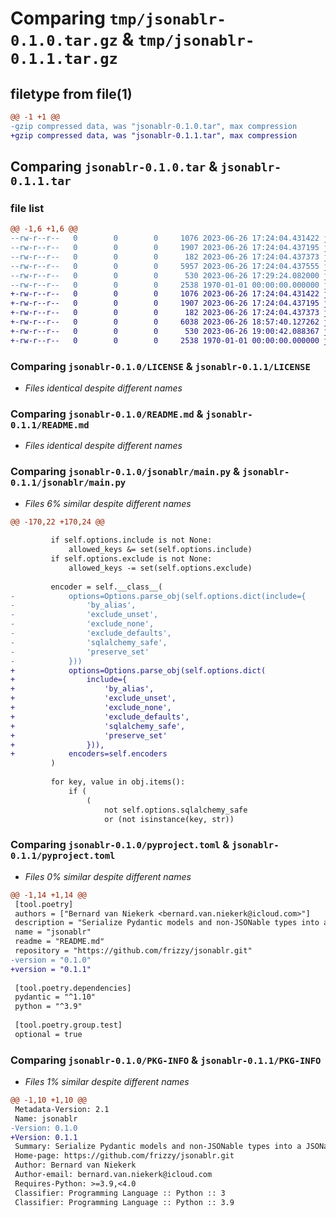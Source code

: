 # Comparing `tmp/jsonablr-0.1.0.tar.gz` & `tmp/jsonablr-0.1.1.tar.gz`

## filetype from file(1)

```diff
@@ -1 +1 @@
-gzip compressed data, was "jsonablr-0.1.0.tar", max compression
+gzip compressed data, was "jsonablr-0.1.1.tar", max compression
```

## Comparing `jsonablr-0.1.0.tar` & `jsonablr-0.1.1.tar`

### file list

```diff
@@ -1,6 +1,6 @@
--rw-r--r--   0        0        0     1076 2023-06-26 17:24:04.431422 jsonablr-0.1.0/LICENSE
--rw-r--r--   0        0        0     1907 2023-06-26 17:24:04.437195 jsonablr-0.1.0/README.md
--rw-r--r--   0        0        0      182 2023-06-26 17:24:04.437373 jsonablr-0.1.0/jsonablr/__init__.py
--rw-r--r--   0        0        0     5957 2023-06-26 17:24:04.437555 jsonablr-0.1.0/jsonablr/main.py
--rw-r--r--   0        0        0      530 2023-06-26 17:29:24.082000 jsonablr-0.1.0/pyproject.toml
--rw-r--r--   0        0        0     2538 1970-01-01 00:00:00.000000 jsonablr-0.1.0/PKG-INFO
+-rw-r--r--   0        0        0     1076 2023-06-26 17:24:04.431422 jsonablr-0.1.1/LICENSE
+-rw-r--r--   0        0        0     1907 2023-06-26 17:24:04.437195 jsonablr-0.1.1/README.md
+-rw-r--r--   0        0        0      182 2023-06-26 17:24:04.437373 jsonablr-0.1.1/jsonablr/__init__.py
+-rw-r--r--   0        0        0     6038 2023-06-26 18:57:40.127262 jsonablr-0.1.1/jsonablr/main.py
+-rw-r--r--   0        0        0      530 2023-06-26 19:00:42.088367 jsonablr-0.1.1/pyproject.toml
+-rw-r--r--   0        0        0     2538 1970-01-01 00:00:00.000000 jsonablr-0.1.1/PKG-INFO
```

### Comparing `jsonablr-0.1.0/LICENSE` & `jsonablr-0.1.1/LICENSE`

 * *Files identical despite different names*

### Comparing `jsonablr-0.1.0/README.md` & `jsonablr-0.1.1/README.md`

 * *Files identical despite different names*

### Comparing `jsonablr-0.1.0/jsonablr/main.py` & `jsonablr-0.1.1/jsonablr/main.py`

 * *Files 6% similar despite different names*

```diff
@@ -170,22 +170,24 @@
 
         if self.options.include is not None:
             allowed_keys &= set(self.options.include)
         if self.options.exclude is not None:
             allowed_keys -= set(self.options.exclude)
 
         encoder = self.__class__(
-            options=Options.parse_obj(self.options.dict(include={
-                'by_alias',
-                'exclude_unset',
-                'exclude_none',
-                'exclude_defaults',
-                'sqlalchemy_safe',
-                'preserve_set'
-            }))
+            options=Options.parse_obj(self.options.dict(
+                include={
+                    'by_alias',
+                    'exclude_unset',
+                    'exclude_none',
+                    'exclude_defaults',
+                    'sqlalchemy_safe',
+                    'preserve_set'
+                })),
+            encoders=self.encoders
         )
 
         for key, value in obj.items():
             if (
                 (
                     not self.options.sqlalchemy_safe
                     or (not isinstance(key, str))
```

### Comparing `jsonablr-0.1.0/pyproject.toml` & `jsonablr-0.1.1/pyproject.toml`

 * *Files 0% similar despite different names*

```diff
@@ -1,14 +1,14 @@
 [tool.poetry]
 authors = ["Bernard van Niekerk <bernard.van.niekerk@icloud.com>"]
 description = "Serialize Pydantic models and non-JSONable types into a JSONable variable."
 name = "jsonablr"
 readme = "README.md"
 repository = "https://github.com/frizzy/jsonablr.git"
-version = "0.1.0"
+version = "0.1.1"
 
 [tool.poetry.dependencies]
 pydantic = "^1.10"
 python = "^3.9"
 
 [tool.poetry.group.test]
 optional = true
```

### Comparing `jsonablr-0.1.0/PKG-INFO` & `jsonablr-0.1.1/PKG-INFO`

 * *Files 1% similar despite different names*

```diff
@@ -1,10 +1,10 @@
 Metadata-Version: 2.1
 Name: jsonablr
-Version: 0.1.0
+Version: 0.1.1
 Summary: Serialize Pydantic models and non-JSONable types into a JSONable variable.
 Home-page: https://github.com/frizzy/jsonablr.git
 Author: Bernard van Niekerk
 Author-email: bernard.van.niekerk@icloud.com
 Requires-Python: >=3.9,<4.0
 Classifier: Programming Language :: Python :: 3
 Classifier: Programming Language :: Python :: 3.9
```

